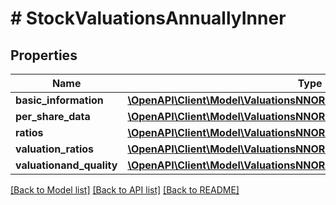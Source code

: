 # # StockValuationsAnnuallyInner

## Properties

Name | Type | Description | Notes
------------ | ------------- | ------------- | -------------
**basic_information** | [**\OpenAPI\Client\Model\ValuationsNNOREITNODIRECTBasicInformation**](ValuationsNNOREITNODIRECTBasicInformation.md) |  | [optional]
**per_share_data** | [**\OpenAPI\Client\Model\ValuationsNNOREITNODIRECTPerShareData**](ValuationsNNOREITNODIRECTPerShareData.md) |  | [optional]
**ratios** | [**\OpenAPI\Client\Model\ValuationsNNOREITNODIRECTRatios**](ValuationsNNOREITNODIRECTRatios.md) |  | [optional]
**valuation_ratios** | [**\OpenAPI\Client\Model\ValuationsNNOREITNODIRECTValuationRatios**](ValuationsNNOREITNODIRECTValuationRatios.md) |  | [optional]
**valuationand_quality** | [**\OpenAPI\Client\Model\ValuationsNNOREITNODIRECTValuationandQuality**](ValuationsNNOREITNODIRECTValuationandQuality.md) |  | [optional]

[[Back to Model list]](../../README.md#models) [[Back to API list]](../../README.md#endpoints) [[Back to README]](../../README.md)
